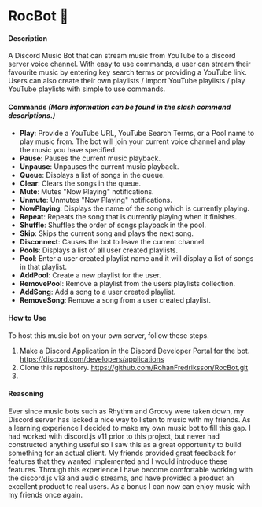 # RocBot 🎵
#### Description
A Discord Music Bot that can stream music from YouTube to a discord server voice channel. With easy to use commands, a user can stream their favourite music by entering key search terms or providing a YouTube link. Users can also create their own playlists / import YouTube playlists / play YouTube playlists with simple to use commands.
#### Commands *(More information can be found in the slash command descriptions.)*
- **Play**: Provide a YouTube URL, YouTube Search Terms, or a Pool name to play music from. The bot will join your current voice channel and play the music you have specified.
- **Pause**: Pauses the current music playback.
- **Unpause**: Unpauses the current music playback.
- **Queue**: Displays a list of songs in the queue.
- **Clear**: Clears the songs in the queue.
- **Mute**: Mutes "Now Playing" notifications.
- **Unmute**: Unmutes "Now Playing" notifications.
- **NowPlaying**: Displays the name of the song which is currently playing.
- **Repeat**: Repeats the song that is currently playing when it finishes.
- **Shuffle**: Shuffles the order of songs playback in the pool.
- **Skip**: Skips the current song and plays the next song.
- **Disconnect**: Causes the bot to leave the current channel.
- **Pools**: Displays a list of all user created playlists.
- **Pool**: Enter a user created playlist name and it will display a list of songs in that playlist.
- **AddPool**: Create a new playlist for the user.
- **RemovePool**: Remove a playlist from the users playlists collection.
- **AddSong**: Add a song to a user created playlist.
- **RemoveSong**: Remove a song from a user created playlist.
#### How to Use
To host this music bot on your own server, follow these steps.
1. Make a Discord Application in the Discord Developer Portal for the bot. https://discord.com/developers/applications
2. Clone this repository. https://github.com/RohanFredriksson/RocBot.git
3. 

#### Reasoning
Ever since music bots such as Rhythm and Groovy were taken down, my Discord server has lacked a nice way to listen to music with my friends. As a learning experience I decided to make my own music bot to fill this gap. I had worked with discord.js v11 prior to this project, but never had constructed anything useful so I saw this as a great opportunity to build something for an actual client. My friends provided great feedback for features that they wanted implemented and I would introduce these features. Through this experience I have become comfortable working with the discord.js v13 and audio streams, and have provided a product an excellent product to real users. As a bonus I can now can enjoy music with my friends once again.
